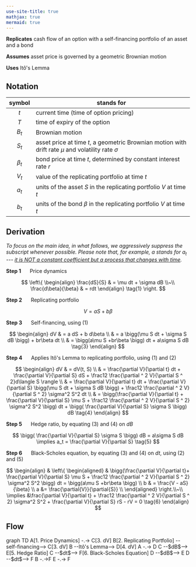 ```yaml
---
use-site-title: true
mathjax: true
mermaid: true
---
```


**Replicates** cash flow of an option with a self-financing portfolio of an asset and a bond

**Assumes** asset price is governed by a geometric Brownian motion

**Uses** Itô's Lemma

## Notation

|  symbol   | stands for                                                   |
| :-------: | ------------------------------------------------------------ |
|    $t$    | current time (time of option pricing)                        |
|    $T$    | time of expiry of the option                                 |
|   $B_t$   | Brownian motion                                              |
|   $S_t$   | asset price at time $t$, a geometric Brownian motion with drift rate $\mu$ and volatility rate $\sigma$ |
| $\beta_t$ | bond price at time $t$, determined by constant interest rate $r$ |
|   $V_t$   | value of the replicating portfolio at time $t$               |
|   $a_t$   | units of the asset $S$ in the replicating portfolio $V$ at time $t$ |
|   $b_t$   | units of the bond $\beta$  in the replicating portfolio $V$ at time $t$ |

## Derivation

*To focus on the main idea, in what follows, we aggressively suppress the subscript whenever possible. Please note that, for example, $a$ stands for $a_t$ --- <u>it is NOT a constant coefficient but a process that changes with time</u>.*

**Step 1** $\quad$ Price dynamics


$$
\left\{
\begin{align}
    \frac{dS}{S} & = \mu dt + \sigma dB \\~\\
    \frac{d\beta}{\beta} & = rdt
\end{align} \tag{1}
\right.
$$


**Step 2** $\quad$ Replicating portfolio


$$
V = a S + b \beta \tag{2}
$$


**Step 3** $\quad$ Self-financing, using $(1)$


$$
\begin{align}
    dV & = a dS + b d\beta \\
    & = a \bigg(\mu S dt + \sigma S dB \bigg) + br\beta dt \\
    & = \bigg(a\mu S +br\beta \bigg) dt + a\sigma S dB \tag{3}
\end{align}
$$


**Step 4** $\quad$ Applies Itô's Lemma to replicating portfolio, using $(1)$ and $(2)$


$$
\begin{align}
    dV & = dV(t, S) \\
    & = \frac{\partial V}{\partial t} dt + \frac{\partial V}{\partial S} dS + \frac12 \frac{\partial ^ 2 V}{\partial S ^ 2}d\langle S \rangle \\
    & = \frac{\partial V}{\partial t} dt + \frac{\partial V}{\partial S} \bigg(\mu S dt + \sigma S dB \bigg) + \frac12 \frac{\partial ^ 2 V}{\partial S ^ 2} \sigma^2 S^2 dt \\
    & = \bigg(\frac{\partial V}{\partial t} + \frac{\partial V}{\partial S} \mu S + \frac12 \frac{\partial ^ 2 V}{\partial S ^ 2} \sigma^2 S^2 \bigg) dt + \bigg( \frac{\partial V}{\partial S} \sigma S \bigg) dB \tag{4}
\end{align}
$$

**Step 5** $\quad$ Hedge ratio, by equating $(3)$ and $(4)$ on $dB$


$$
\bigg( \frac{\partial V}{\partial S} \sigma S \bigg) dB =  a\sigma S dB 
\implies a_t = \frac{\partial V}{\partial S} \tag{5}
$$


**Step 6** $\quad$ Black-Scholes equation, by equating $(3)$ and $(4)$ on $dt$, using $(2)$ and $(5)$


$$
\begin{align}
& \left\{
\begin{aligned}
   &  \bigg(\frac{\partial V}{\partial t}+ \frac{\partial V}{\partial S} \mu S + \frac12 \frac{\partial ^ 2 V}{\partial S ^ 2} \sigma^2 S^2 \bigg) dt  = \bigg(a\mu S +br\beta \bigg) \\
    b & = \frac{V - aS}{\beta} \\
    a &= \frac{\partial{V}}{\partial{S}} \\
\end{aligned}
\right.\\~\\
\implies &\frac{\partial V}{\partial t} + \frac12 \frac{\partial ^ 2 V}{\partial S ^ 2} \sigma^2 S^2 + \frac{\partial V}{\partial S} rS  - rV = 0 \tag{6}
\end{align}
$$

## Flow

<div class="mermaid">
graph TD
    A[1. Price Dynamics] -.-> C[3. dV]
    B[2. Replicating Portfolio] --self-financing--> C[3. dV]
    B --Itô's Lemma--> D[4. dV]
    A -.-> D
    C --$dB$--> E[5. Hedge Ratio]
    C --$dt$--> F[6. Black-Scholes Equation]
    D --$dB$--> E
    D --$dt$--> F
    B -.->F
    E -.-> F
</div>